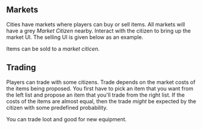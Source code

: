 ## Markets

Cities have markets where players can buy or sell items. 
All markets will have a grey _Market Citizen_ nearby. 
Interact with the citizen to bring up the market UI. 
The selling UI is given below as an example.

<fig src="/_media/ui-sell.png" alt="Items can be sold to a market citizen">Items can be sold to a _market citicen_.</fig>

## Trading

Players can trade with some citizens. 
Trade depends on the market costs of the items being proposed.
You first have to pick an item that you want from the left list and propose an item that you'll trade from the right list.
If the costs of the items are almost equal, then the trade _might_ be expected by the citizen with some predefined probability.

<fig src="/_media/ui-trade.gif" alt="You can trade loot and good for new equipment.">You can trade loot and good for new equipment.</fig>
